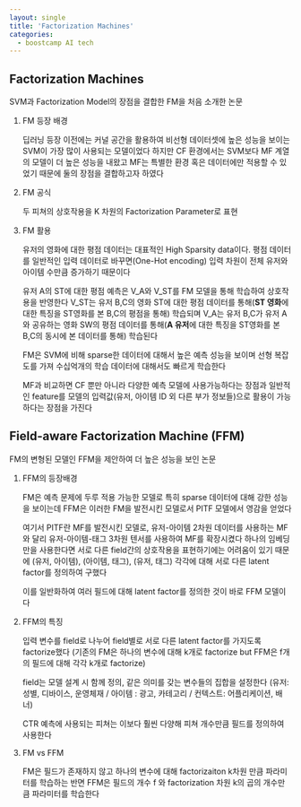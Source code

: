 ```yaml
---
layout: single
title: 'Factorization Machines'
categories:
  - boostcamp AI tech
---
```

## Factorization Machines

SVM과 Factorization Model의 장점을 결합한 FM을 처음 소개한 논문

1. FM 등장 배경
    
    딥러닝 등장 이전에는 커널 공간을 활용하여 비선형 데이터셋에 높은 성능을 보이는 SVM이 가장 많이 사용되는 모델이었다 하지만 CF 환경에서는 SVM보다 MF 계열의 모델이 더 높은 성능을 내왔고 MF는 특별한 환경 혹은 데이터에만 적용할 수 있었기 때문에 둘의 장점을 결합하고자 하였다

2. FM 공식
   
   두 피쳐의 상호작용을 K 차원의 Factorization Parameter로 표현

3. FM 활용
   
   유저의 영화에 대한 평점 데이터는 대표적인 High Sparsity data이다. 평점 데이터를 일반적인 입력 데이터로 바꾸면(One-Hot encoding) 입력 차원이 전체 유저와 아이템 수만큼 증가하기 때문이다

   유저 A의 ST에 대한 평점 예측은 V_A와 V_ST를 FM 모델을 통해 학습하여 상호작용을 반영한다 V_ST는 유저 B,C의 영화 ST에 대한 평점 데이터를 통해(**ST 영화**에 대한 특징을 ST영화를 본 B,C의 평점을 통해) 학습되며 V_A는 유저 B,C가 유저 A와 공유하는 영화 SW의 평점 데이터를 통해(**A 유저**에 대한 특징을 ST영화를 본 B,C의 동시에 본 데이터를 통해) 학습된다
   
   FM은 SVM에 비해 sparse한 데이터에 대해서 높은 예측 성능을 보이며 선형 복잡도를 가져 수십억개의 학습 데이터에 대해서도 빠르게 학습한다 
   
   MF과 비교하면 CF 뿐만 아니라 다양한 예측 모델에 사용가능하다는 장점과 일반적인 feature를 모델의 입력값(유저, 아이템 ID 외 다른 부가 정보들)으로 활용이 가능하다는 장점을 가진다

## Field-aware Factorization Machine (FFM)

FM의 변형된 모델인 FFM을 제안하여 더 높은 성능을 보인 논문

1. FFM의 등장배경

   FM은 예측 문제에 두루 적용 가능한 모델로 특히 sparse 데이터에 대해 강한 성능을 보이는데 FFM은 이러한 FM을 발전시킨 모델로서 PITF 모델에서 영감을 얻었다

   여기서 PITF란 MF를 발전시킨 모델로, 유저-아이템 2차원 데이터를 사용하는 MF와 달리 유저-아이템-태그 3차원 텐서를 사용하여 MF를 확장시켰다 하나의 임베딩만을 사용한다면 서로 다른 field간의 상호작용을 표현하기에는 어려움이 있기 때문에 (유저, 아이템), (아이템, 태그), (유저, 태그) 각각에 대해 서로 다른 latent factor를 정의하여 구했다

   이를 일반화하여 여러 필드에 대해 latent factor를 정의한 것이 바로 FFM 모델이다


2. FFM의 특징
   
   입력 변수를 field로 나누어 field별로 서로 다른 latent factor를 가지도록 factorize했다 (기존의 FM은 하나의 변수에 대해 k개로 factorize but FFM은 f개의 필드에 대해 각각 k개로 factorize)

   field는 모델 설계 시 함께 정의, 같은 의미를 갖는 변수들의 집합을 설정한다 (유저: 성별, 디바이스, 운영체재 / 아이템 : 광고, 카테고리 / 컨텍스트: 어플리케이션, 배너)

   CTR 예측에 사용되는 피쳐는 이보다 훨씬 다양해 피쳐 개수만큼 필드를 정의하여 사용한다
   
3. FM vs FFM
   
   FM은 필드가 존재하지 않고 하나의 변수에 대해 factorizaiton k차원 만큼 파라미터를 학습하는 반면 FFM은 필드의 개수 f 와 factorization 차원 k의 곱의 개수만큼 파라미터를 학습한다

   